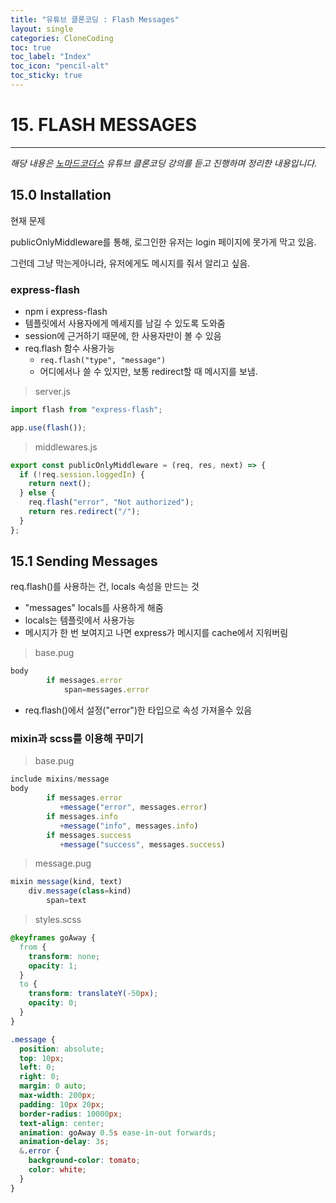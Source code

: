 ```yaml
---
title: "유튜브 클론코딩 : Flash Messages"
layout: single
categories: CloneCoding
toc: true
toc_label: "Index"
toc_icon: "pencil-alt"
toc_sticky: true
---
```


# 15. FLASH MESSAGES

---

_해당 내용은 [노마드코더스](https://nomadcoders.co/) 유튜브 클론코딩 강의를 듣고 진행하며 정리한 내용입니다._

## 15.0 Installation

현재 문제

publicOnlyMiddleware를 통해, 로그인한 유저는 login 페이지에 못가게 막고 있음.

그런데 그냥 막는게아니라, 유저에게도 메시지를 줘서 알리고 싶음.

### express-flash

- npm i express-flash
- 템플릿에서 사용자에게 메세지를 남길 수 있도록 도와줌
- session에 근거하기 때문에, 한 사용자만이 볼 수 있음
- req.flash 함수 사용가능
  - `req.flash("type", "message")`
  - 어디에서나 쓸 수 있지만, 보통 redirect할 때 메시지를 보냄.

> server.js

```jsx
import flash from "express-flash";

app.use(flash());
```

> middlewares.js

```jsx
export const publicOnlyMiddleware = (req, res, next) => {
  if (!req.session.loggedIn) {
    return next();
  } else {
    req.flash("error", "Not authorized");
    return res.redirect("/");
  }
};
```

## 15.1 Sending Messages

req.flash()를 사용하는 건, locals 속성을 만드는 것

- "messages" locals를 사용하게 해줌
- locals는 템플릿에서 사용가능
- 메시지가 한 번 보여지고 나면 express가 메시지를 cache에서 지워버림

> base.pug

```jsx
body
        if messages.error
            span=messages.error
```

- req.flash()에서 설정("error")한 타입으로 속성 가져올수 있음

### mixin과 scss를 이용해 꾸미기

> base.pug

```jsx
include mixins/message
body
        if messages.error
           +message("error", messages.error)
        if messages.info
           +message("info", messages.info)
        if messages.success
           +message("success", messages.success)
```

> message.pug

```jsx
mixin message(kind, text)
    div.message(class=kind)
        span=text
```

> styles.scss

```scss
@keyframes goAway {
  from {
    transform: none;
    opacity: 1;
  }
  to {
    transform: translateY(-50px);
    opacity: 0;
  }
}

.message {
  position: absolute;
  top: 10px;
  left: 0;
  right: 0;
  margin: 0 auto;
  max-width: 200px;
  padding: 10px 20px;
  border-radius: 10000px;
  text-align: center;
  animation: goAway 0.5s ease-in-out forwards;
  animation-delay: 3s;
  &.error {
    background-color: tomato;
    color: white;
  }
}
```
